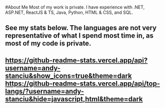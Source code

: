 #About Me
Most of my work is private. I have experience with .NET, ASP.NET, ReactJS & TS, Java, Python, HTML & CSS, and SQL.

See my stats below. The languages are not very representative of what I spend most time in, as most of my code is private.
---
https://github-readme-stats.vercel.app/api?username=andy-stanciu&show_icons=true&theme=dark
https://github-readme-stats.vercel.app/api/top-langs/?username=andy-stanciu&hide=javascript,html&theme=dark
---
